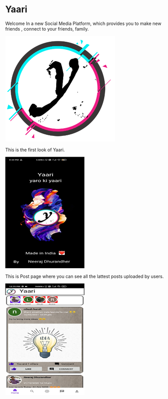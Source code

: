 # Yaari
Welcome In a new Social Media Platform, which provides you to make new friends , connect to your friends, family.  

![](app/src/main/res/drawable/logo_2_yari.png)

This is the first look of Yaari.


<img src="app/src/main/res/drawable/app_ss_img_1.jpeg" width="250" height="350">

This is Post page where you can see all the lattest posts uploaded by users.

<img src="app/src/main/res/drawable/app_ss_img_2.jpeg" width="250" height="350">

